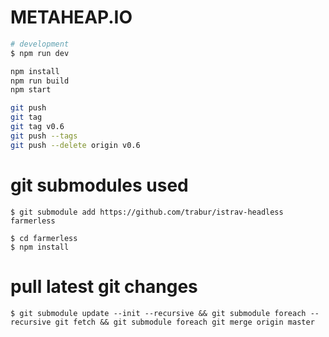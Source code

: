 METAHEAP.IO
========

```bash
# development
$ npm run dev
```

```bash
npm install
npm run build
npm start
```

```bash
git push
git tag
git tag v0.6
git push --tags
git push --delete origin v0.6
```

# git submodules used
```fish
$ git submodule add https://github.com/trabur/istrav-headless farmerless

$ cd farmerless
$ npm install
```

# pull latest git changes
```fish
$ git submodule update --init --recursive && git submodule foreach --recursive git fetch && git submodule foreach git merge origin master
```